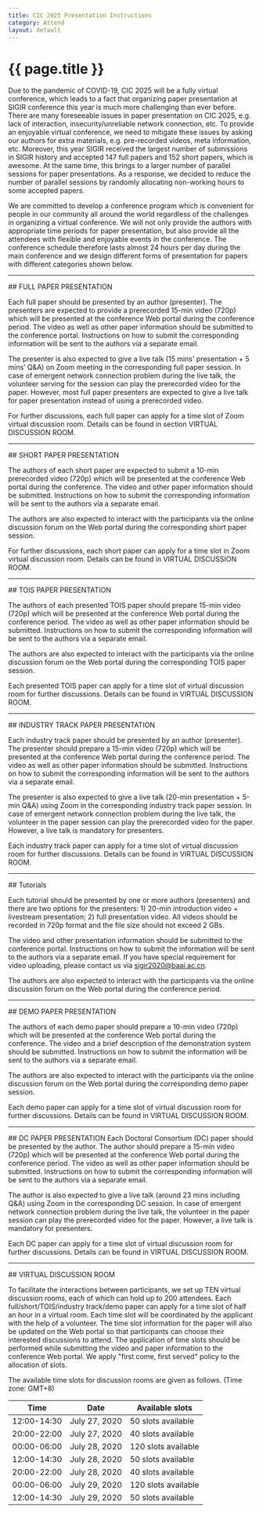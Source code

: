 ```yaml
---
title: CIC 2025 Presentation Instructions
category: Attend
layout: default
---
```


# {{ page.title }}

Due to the pandemic of COVID-19, CIC 2025 will be a fully virtual conference, which leads to a fact that organizing paper presentation at SIGIR conference this year is much more challenging than ever before. There are many foreseeable issues in paper presentation on CIC 2025, e.g. lack of interaction, insecurity/unreliable network connection, etc. To provide an enjoyable virtual conference, we need to mitigate these issues by asking our authors for extra materials, e.g. pre-recorded videos, meta information, etc. Moreover, this year SIGIR received the largest number of submissions in SIGIR history and accepted 147 full papers and 152 short papers, which is awesome. At the same time, this brings to a larger number of parallel sessions for paper presentations. As a response, we decided to reduce the number of parallel sessions by randomly allocating non-working hours to some accepted papers.

We are committed to develop a conference program which is convenient for people in our community all around the world regardless of the challenges in organizing a virtual conference. We will not only provide the authors with appropriate time periods for paper presentation, but also provide all the attendees with flexible and enjoyable events in the conference. The conference schedule therefore lasts almost 24 hours per day during the main conference and we design different forms of presentation for papers with different categories shown below.

<hr>
## FULL PAPER PRESENTATION

Each full paper should be presented by an author (presenter). The presenters are expected to provide a prerecorded 15-min video (720p) which will be presented at the conference Web portal during the conference period. The video as well as other paper information should be submitted to the conference portal. Instructions on how to submit the corresponding information will be sent to the authors via a separate email.

The presenter is also expected to give a live talk (15 mins' presentation + 5 mins’ Q&A) on Zoom meeting in the corresponding full paper session. In case of emergent network connection problem during the live talk, the volunteer serving for the session can play the prerecorded video for the paper. However, most full paper presenters are expected to give a live talk for paper presentation instead of using a prerecorded video. 

For further discussions, each full paper can apply for a time slot of Zoom virtual discussion room. Details can be found in section VIRTUAL DISCUSSION ROOM.


<hr>
## SHORT PAPER PRESENTATION

The authors of each short paper are expected to submit a 10-min prerecorded video (720p) which will be presented at the conference Web portal during the conference. The video and other paper information should be submitted. Instructions on how to submit the corresponding information will be sent to the authors via a separate email.

The authors are also expected to interact with the participants via the online discussion forum on the Web portal during the corresponding short paper session.

For further discussions, each short paper can apply for a time slot in Zoom virtual discussion room. Details can be found in VIRTUAL DISCUSSION ROOM.


<hr>
## TOIS PAPER PRESENTATION

The authors of each presented TOIS paper should prepare 15-min video (720p) which will be presented at the conference Web portal during the conference period. The video as well as other paper information should be submitted. Instructions on how to submit the corresponding information will be sent to the authors via a separate email.

The authors are also expected to interact with the participants via the online discussion forum on the Web portal during the corresponding TOIS paper session.

Each presented TOIS paper can apply for a time slot of virtual discussion room for further discussions. Details can be found in VIRTUAL DISCUSSION ROOM. 


<hr>
## INDUSTRY TRACK PAPER PRESENTATION

Each industry track paper should be presented by an author (presenter). The presenter should prepare a 15-min video (720p) which will be presented at the conference Web portal during the conference period. The video as well as other paper information should be submitted. Instructions on how to submit the corresponding information will be sent to the authors via a separate email.

The presenter is also expected to give a live talk (20-min presentation + 5-min Q&A) using Zoom in the corresponding industry track paper session. In case of emergent network connection problem during the live talk, the volunteer in the paper session can play the prerecorded video for the paper. However, a live talk is mandatory for presenters.

Each industry track paper can apply for a time slot of virtual discussion room for further discussions. Details can be found in VIRTUAL DISCUSSION ROOM. 


<hr>
## Tutorials

Each tutorial should be presented by one or more authors (presenters) and there are two options for the presenters: 1) 20-min introduction video + livestream presentation; 2) full presentation video. All videos should be recorded in 720p format and the file size should not exceed 2 GBs. 

The video and other presentation information should be submitted to the conference portal. Instructions on how to submit the information will be sent to the authors via a separate email. If you have special requirement for video uploading, please contact us via sigir2020@baai.ac.cn. 

The authors are also expected to interact with the participants via the online discussion forum on the Web portal during the conference period.

<hr>
## DEMO PAPER PRESENTATION

The authors of each demo paper should prepare a 10-min video (720p) which will be presented at the conference Web portal during the conference. The video and a brief description of the demonstration system should be submitted. Instructions on how to submit the information will be sent to the authors via a separate email.

The authors are also expected to interact with the participants via the online discussion forum on the Web portal during the corresponding demo paper session.

Each demo paper can apply for a time slot of virtual discussion room for further discussions. Details can be found in VIRTUAL DISCUSSION ROOM.

<hr>
## DC PAPER PRESENTATION
Each Doctoral Consortium (DC) paper should be presented by the author. The author should prepare a 15-min video (720p) which will be presented at the conference Web portal during the conference period. The video as well as other paper information should be submitted. Instructions on how to submit the corresponding information will be sent to the authors via a separate email.

The author is also expected to give a live talk (around 23 mins including Q&A) using Zoom in the corresponding DC session. In case of emergent network connection problem during the live talk, the volunteer in the paper session can play the prerecorded video for the paper. However, a live talk is mandatory for presenters.

Each DC paper can apply for a time slot of virtual discussion room for further discussions. Details can be found in VIRTUAL DISCUSSION ROOM.

<hr>
## VIRTUAL DISCUSSION ROOM 

To facilitate the interactions between participants, we set up TEN virtual discussion rooms, each of which can hold up to 200 attendees. Each full/short/TOIS/industry track/demo paper can apply for a time slot of half an hour in a virtual room. Each time slot will be coordinated by the applicant with the help of a volunteer. The time slot information for the paper will also be updated on the Web portal so that participants can choose their interested discussions to attend. The application of time slots should be performed while submitting the video and paper information to the conference Web portal. We apply "first come, first served" policy to the allocation of slots.

The available time slots for discussion rooms are given as follows. (Time zone: GMT+8)

Time | Date | Available slots
-----|------|-------------------------
12:00-14:30 | July 27, 2020 | 50 slots available
20:00-22:00 | July 27, 2020 | 40 slots available
00:00-06:00 | July 28, 2020 | 120 slots available
12:00-14:30 | July 28, 2020 | 50 slots available
20:00-22:00 | July 28, 2020 | 40 slots available
00:00-06:00 | July 29, 2020 | 120 slots available 
12:00-14:30 | July 29, 2020 | 50 slots available
